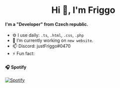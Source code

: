 <!--
**MrFriggo/MrFriggo** is a ✨ _special_ ✨ repository because its `README.md` (this file) appears on your GitHub profile.

Here are some ideas to get you started:

- 🔭 I’m currently working on ...
- 🌱 I’m currently learning ...
- 👯 I’m looking to collaborate on ...
- 🤔 I’m looking for help with ...
- 💬 Ask me about ...
- 📫 How to reach me: ...
- 😄 Pronouns: ...
- ⚡ Fun fact: ...
-->

<h1 align="center">Hi 👋, I'm Friggo</h1>

#### I'm a "Developer" from Czech republic.
- ⚙️ I use daily: `.ts`, `.html`, `.css`, `.php`
- 🌱 I’m currently working on `new website`.
- 📫 Discord: justFriggo#0470
- ⚡ Fun fact: 

#### 🎧 Spotify
[![Spotify](https://novatorem-delta-eight.vercel.app/api/spotify)](https://open.spotify.com/user/21srvdshuo7yl7yvu47j2nivqz)
